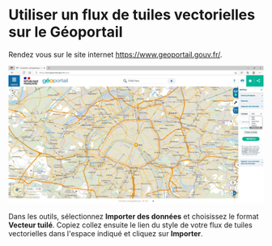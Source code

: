 # Utiliser un flux de tuiles vectorielles sur le Géoportail

Rendez vous sur le site internet https://www.geoportail.gouv.fr/. 

![Importer des données tuiles vectorielles](../img/tutos/vectortiles-in-geoportail/geoportail.jpg)

Dans les outils, sélectionnez **Importer des données** et choisissez le format **Vecteur tuilé**. Copiez collez ensuite le lien du style de votre flux de tuiles vectorielles dans l'espace indiqué et cliquez sur **Importer**.